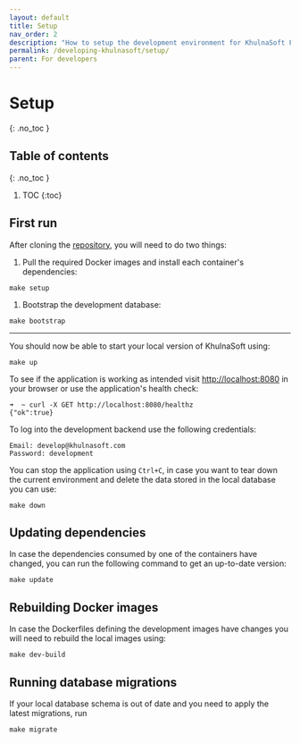 ```yaml
---
layout: default
title: Setup
nav_order: 2
description: "How to setup the development environment for KhulnaSoft Fair Web Analytics."
permalink: /developing-khulnasoft/setup/
parent: For developers
---
```


<!--
Copyright 2020-2021 - KhulnaSoft Authors <admin@khulnasoft.com>
SPDX-License-Identifier: Apache-2.0
-->

# Setup
{: .no_toc }

## Table of contents
{: .no_toc }

1. TOC
{:toc}

## First run

After cloning the [repository][], you will need to do two things:

1. Pull the required Docker images and install each container's dependencies:
```
make setup
```
1. Bootstrap the development database:
```
make bootstrap
```

---

You should now be able to start your local version of KhulnaSoft using:
```
make up
```

To see if the application is working as intended visit <http://localhost:8080> in your browser or use the application's health check:

```
➜  ~ curl -X GET http://localhost:8080/healthz
{"ok":true}
```

To log into the development backend use the following credentials:
```
Email: develop@khulnasoft.com
Password: development
```

You can stop the application using `Ctrl+C`, in case you want to tear down the current environment and delete the data stored in the local database you can use:

```
make down
```

[repository]: https://github.com/khulnasoft/khulnasoft

## Updating dependencies

In case the dependencies consumed by one of the containers have changed, you can run the following command to get an up-to-date version:

```
make update
```

## Rebuilding Docker images

In case the Dockerfiles defining the development images have changes you will need to rebuild the local images using:

```
make dev-build
```

## Running database migrations

If your local database schema is out of date and you need to apply the latest migrations, run

```
make migrate
```

